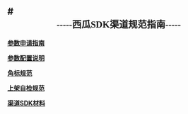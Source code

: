 #<center><b><font face='微软雅黑' >-----西瓜SDK渠道规范指南-----</font></b></br></center>
----



<b>[参数申请指南](./啊.md)</b>


<b>[参数配置说明](./Parameters.md)</b>


<b>[角标规范](./角标规范.md)</b>


<b>[上架自检规范](./2.md)</b>


<b>[渠道SDK材料](./3.md)</b>
